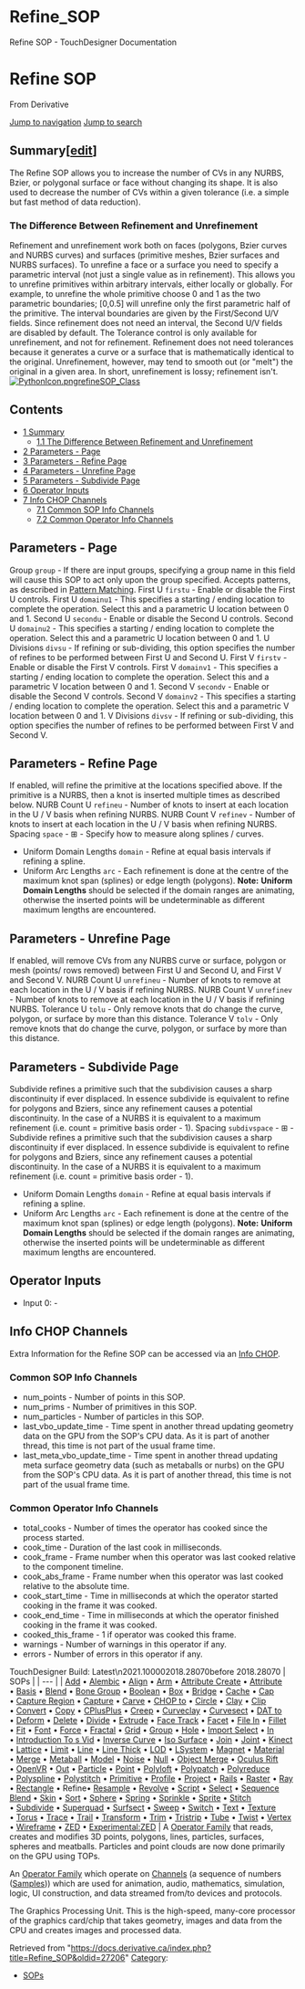

# Refine_SOP

Refine SOP - TouchDesigner Documentation




# Refine SOP
From Derivative

[Jump to navigation](#mw-head)
[Jump to search](#searchInput)
## Summary[[edit](https://docs.derivative.ca/index.php?title=Template:Summary&action=edit&section=T-1 "Edit section: Summary")]
The Refine SOP allows you to increase the number of CVs in any NURBS, Bzier, or polygonal surface or face without changing its shape. It is also used to decrease the number of CVs within a given tolerance (i.e. a simple but fast method of data reduction).
### The Difference Between Refinement and Unrefinement
Refinement and unrefinement work both on faces (polygons, Bzier curves and NURBS curves) and surfaces (primitive meshes, Bzier surfaces and NURBS surfaces). To unrefine a face or a surface you need to specify a parametric interval (not just a single value as in refinement). This allows you to unrefine primitives within arbitrary intervals, either locally or globally. For example, to unrefine the whole primitive choose 0 and 1 as the two parametric boundaries; [0,0.5] will unrefine only the first parametric half of the primitive.
The interval boundaries are given by the First/Second U/V fields. Since refinement does not need an interval, the Second U/V fields are disabled by default.
The Tolerance control is only available for unrefinement, and not for refinement. Refinement does not need tolerances because it generates a curve or a surface that is mathematically identical to the original. Unrefinement, however, may tend to smooth out (or "melt") the original in a given area. In short, unrefinement is lossy; refinement isn't.
[![PythonIcon.png](images/c/c2/PythonIcon.png)](File_PythonIcon.html)[refineSOP\_Class](https://docs.derivative.ca/RefineSOP_Class "RefineSOP Class")
## Contents
* [1 Summary](#Summary)
  + [1.1 The Difference Between Refinement and Unrefinement](#The_Difference_Between_Refinement_and_Unrefinement)
* [2 Parameters - Page](#Parameters_-_Page)
* [3 Parameters - Refine Page](#Parameters_-_Refine_Page)
* [4 Parameters - Unrefine Page](#Parameters_-_Unrefine_Page)
* [5 Parameters - Subdivide Page](#Parameters_-_Subdivide_Page)
* [6 Operator Inputs](#Operator_Inputs)
* [7 Info CHOP Channels](#Info_CHOP_Channels)
  + [7.1 Common SOP Info Channels](#Common_SOP_Info_Channels)
  + [7.2 Common Operator Info Channels](#Common_Operator_Info_Channels)
  

## Parameters - Page
Group `group` - If there are input groups, specifying a group name in this field will cause this SOP to act only upon the group specified. Accepts patterns, as described in [Pattern Matching](Pattern_Matching.html "Pattern Matching").
First U `firstu` - Enable or disable the First U controls.
First U `domainu1` - This specifies a starting / ending location to complete the operation. Select this and a parametric U location between 0 and 1.
Second U `secondu` - Enable or disable the Second U controls.
Second U `domainu2` - This specifies a starting / ending location to complete the operation. Select this and a parametric U location between 0 and 1.
U Divisions `divsu` - If refining or sub-dividing, this option specifies the number of refines to be performed between First U and Second U.
First V `firstv` - Enable or disable the First V controls.
First V `domainv1` - This specifies a starting / ending location to complete the operation. Select this and a parametric V location between 0 and 1.
Second V `secondv` - Enable or disable the Second V controls.
Second V `domainv2` - This specifies a starting / ending location to complete the operation. Select this and a parametric V location between 0 and 1.
V Divisions `divsv` - If refining or sub-dividing, this option specifies the number of refines to be performed between First V and Second V.
  

## Parameters - Refine Page
If enabled, will refine the primitive at the locations specified above. If the primitive is a NURBS, then a knot is inserted multiple times as described below.
NURB Count U `refineu` - Number of knots to insert at each location in the U / V basis when refining NURBS.
NURB Count V `refinev` - Number of knots to insert at each location in the U / V basis when refining NURBS.
Spacing `space` - ⊞ - Specify how to measure along splines / curves.
* Uniform Domain Lengths `domain` - Refine at equal basis intervals if refining a spline.
* Uniform Arc Lengths `arc` - Each refinement is done at the centre of the maximum knot span (splines) or edge length (polygons).
**Note:** **Uniform Domain Lengths** should be selected if the domain ranges are animating, otherwise the inserted points will be undeterminable as different maximum lengths are encountered.
  

## Parameters - Unrefine Page
If enabled, will remove CVs from any NURBS curve or surface, polygon or mesh (points/ rows removed) between First U and Second U, and First V and Second V.
NURB Count U `unrefineu` - Number of knots to remove at each location in the U / V basis if refining NURBS.
NURB Count V `unrefinev` - Number of knots to remove at each location in the U / V basis if refining NURBS.
Tolerance U `tolu` - Only remove knots that do change the curve, polygon, or surface by more than this distance.
Tolerance V `tolv` - Only remove knots that do change the curve, polygon, or surface by more than this distance.
  

## Parameters - Subdivide Page
Subdivide refines a primitive such that the subdivision causes a sharp discontinuity if ever displaced. In essence subdivide is equivalent to refine for polygons and Bziers, since any refinement causes a potential discontinuity. In the case of a NURBS it is equivalent to a maximum refinement (i.e. count = primitive basis order - 1).
Spacing `subdivspace` - ⊞ - Subdivide refines a primitive such that the subdivision causes a sharp discontinuity if ever displaced. In essence subdivide is equivalent to refine for polygons and Bziers, since any refinement causes a potential discontinuity. In the case of a NURBS it is equivalent to a maximum refinement (i.e. count = primitive basis order - 1).
* Uniform Domain Lengths `domain` - Refine at equal basis intervals if refining a spline.
* Uniform Arc Lengths `arc` - Each refinement is done at the centre of the maximum knot span (splines) or edge length (polygons).
**Note:** **Uniform Domain Lengths** should be selected if the domain ranges are animating, otherwise the inserted points will be undeterminable as different maximum lengths are encountered.
  

## Operator Inputs
* Input 0:  -
  

## Info CHOP Channels
Extra Information for the Refine SOP can be accessed via an [Info CHOP](Info_CHOP.html "Info CHOP").

### Common SOP Info Channels
* num\_points - Number of points in this SOP.
* num\_prims - Number of primitives in this SOP.
* num\_particles - Number of particles in this SOP.
* last\_vbo\_update\_time - Time spent in another thread updating geometry data on the GPU from the SOP's CPU data. As it is part of another thread, this time is not part of the usual frame time.
* last\_meta\_vbo\_update\_time - Time spent in another thread updating meta surface geometry data (such as metaballs or nurbs) on the GPU from the SOP's CPU data. As it is part of another thread, this time is not part of the usual frame time.
### Common Operator Info Channels
* total\_cooks - Number of times the operator has cooked since the process started.
* cook\_time - Duration of the last cook in milliseconds.
* cook\_frame - Frame number when this operator was last cooked relative to the component timeline.
* cook\_abs\_frame - Frame number when this operator was last cooked relative to the absolute time.
* cook\_start\_time - Time in milliseconds at which the operator started cooking in the frame it was cooked.
* cook\_end\_time - Time in milliseconds at which the operator finished cooking in the frame it was cooked.
* cooked\_this\_frame - 1 if operator was cooked this frame.
* warnings - Number of warnings in this operator if any.
* errors - Number of errors in this operator if any.
  
TouchDesigner Build: Latest\n2021.100002018.28070before 2018.28070
| SOPs |
| --- |
| [Add](Add_SOP.html "Add SOP") • [Alembic](Alembic_SOP.html "Alembic SOP") • [Align](Align_SOP.html "Align SOP") • [Arm](Arm_SOP.html "Arm SOP") • [Attribute Create](Attribute_Create_SOP.html "Attribute Create SOP") • [Attribute](Attribute_SOP.html "Attribute SOP") • [Basis](Basis_SOP.html "Basis SOP") • [Blend](Blend_SOP.html "Blend SOP") • [Bone Group](Bone_Group_SOP.html "Bone Group SOP") • [Boolean](Boolean_SOP.html "Boolean SOP") • [Box](Box_SOP.html "Box SOP") • [Bridge](Bridge_SOP.html "Bridge SOP") • [Cache](Cache_SOP.html "Cache SOP") • [Cap](Cap_SOP.html "Cap SOP") • [Capture Region](Capture_Region_SOP.html "Capture Region SOP") • [Capture](Capture_SOP.html "Capture SOP") • [Carve](Carve_SOP.html "Carve SOP") • [CHOP to](CHOP_to_SOP.html "CHOP to SOP") • [Circle](Circle_SOP.html "Circle SOP") • [Clay](Clay_SOP.html "Clay SOP") • [Clip](Clip_SOP.html "Clip SOP") • [Convert](Convert_SOP.html "Convert SOP") • [Copy](Copy_SOP.html "Copy SOP") • [CPlusPlus](CPlusPlus_SOP.html "CPlusPlus SOP") • [Creep](Creep_SOP.html "Creep SOP") • [Curveclay](Curveclay_SOP.html "Curveclay SOP") • [Curvesect](Curvesect_SOP.html "Curvesect SOP") • [DAT to](DAT_to_SOP.html "DAT to SOP") • [Deform](Deform_SOP.html "Deform SOP") • [Delete](Delete_SOP.html "Delete SOP") • [Divide](Divide_SOP.html "Divide SOP") • [Extrude](Extrude_SOP.html "Extrude SOP") • [Face Track](Face_Track_SOP.html "Face Track SOP") • [Facet](Facet_SOP.html "Facet SOP") • [File In](File_In_SOP.html "File In SOP") • [Fillet](Fillet_SOP.html "Fillet SOP") • [Fit](Fit_SOP.html "Fit SOP") • [Font](Font_SOP.html "Font SOP") • [Force](Force_SOP.html "Force SOP") • [Fractal](Fractal_SOP.html "Fractal SOP") • [Grid](Grid_SOP.html "Grid SOP") • [Group](Group_SOP.html "Group SOP") • [Hole](Hole_SOP.html "Hole SOP") • [Import Select](Import_Select_SOP.html "Import Select SOP") • [In](In_SOP.html "In SOP") • [Introduction To s Vid](Introduction_To_SOPs_Vid.html "Introduction To SOPs Vid") • [Inverse Curve](Inverse_Curve_SOP.html "Inverse Curve SOP") • [Iso Surface](Iso_Surface_SOP.html "Iso Surface SOP") • [Join](Join_SOP.html "Join SOP") • [Joint](Joint_SOP.html "Joint SOP") • [Kinect](Kinect_SOP.html "Kinect SOP") • [Lattice](Lattice_SOP.html "Lattice SOP") • [Limit](Limit_SOP.html "Limit SOP") • [Line](Line_SOP.html "Line SOP") • [Line Thick](Line_Thick_SOP.html "Line Thick SOP") • [LOD](LOD_SOP.html "LOD SOP") • [LSystem](LSystem_SOP.html "LSystem SOP") • [Magnet](Magnet_SOP.html "Magnet SOP") • [Material](Material_SOP.html "Material SOP") • [Merge](Merge_SOP.html "Merge SOP") • [Metaball](Metaball_SOP.html "Metaball SOP") • [Model](Model_SOP.html "Model SOP") • [Noise](Noise_SOP.html "Noise SOP") • [Null](Null_SOP.html "Null SOP") • [Object Merge](Object_Merge_SOP.html "Object Merge SOP") • [Oculus Rift](Oculus_Rift_SOP.html "Oculus Rift SOP") • [OpenVR](OpenVR_SOP.html "OpenVR SOP") • [Out](Out_SOP.html "Out SOP") • [Particle](Particle_SOP.html "Particle SOP") • [Point](Point_SOP.html "Point SOP") • [Polyloft](Polyloft_SOP.html "Polyloft SOP") • [Polypatch](Polypatch_SOP.html "Polypatch SOP") • [Polyreduce](Polyreduce_SOP.html "Polyreduce SOP") • [Polyspline](Polyspline_SOP.html "Polyspline SOP") • [Polystitch](Polystitch_SOP.html "Polystitch SOP") • [Primitive](Primitive_SOP.html "Primitive SOP") • [Profile](Profile_SOP.html "Profile SOP") • [Project](Project_SOP.html "Project SOP") • [Rails](Rails_SOP.html "Rails SOP") • [Raster](Raster_SOP.html "Raster SOP") • [Ray](Ray_SOP.html "Ray SOP") • [Rectangle](Rectangle_SOP.html "Rectangle SOP") • Refine• [Resample](Resample_SOP.html "Resample SOP") • [Revolve](Revolve_SOP.html "Revolve SOP") • [Script](Script_SOP.html "Script SOP") • [Select](Select_SOP.html "Select SOP") • [Sequence Blend](Sequence_Blend_SOP.html "Sequence Blend SOP") • [Skin](Skin_SOP.html "Skin SOP") • [Sort](Sort_SOP.html "Sort SOP") • [Sphere](Sphere_SOP.html "Sphere SOP") • [Spring](Spring_SOP.html "Spring SOP") • [Sprinkle](Sprinkle_SOP.html "Sprinkle SOP") • [Sprite](Sprite_SOP.html "Sprite SOP") • [Stitch](Stitch_SOP.html "Stitch SOP") • [Subdivide](Subdivide_SOP.html "Subdivide SOP") • [Superquad](Superquad_SOP.html "Superquad SOP") • [Surfsect](Surfsect_SOP.html "Surfsect SOP") • [Sweep](Sweep_SOP.html "Sweep SOP") • [Switch](Switch_SOP.html "Switch SOP") • [Text](Text_SOP.html "Text SOP") • [Texture](Texture_SOP.html "Texture SOP") • [Torus](Torus_SOP.html "Torus SOP") • [Trace](Trace_SOP.html "Trace SOP") • [Trail](Trail_SOP.html "Trail SOP") • [Transform](Transform_SOP.html "Transform SOP") • [Trim](Trim_SOP.html "Trim SOP") • [Tristrip](Tristrip_SOP.html "Tristrip SOP") • [Tube](Tube_SOP.html "Tube SOP") • [Twist](Twist_SOP.html "Twist SOP") • [Vertex](Vertex_SOP.html "Vertex SOP") • [Wireframe](Wireframe_SOP.html "Wireframe SOP") • [ZED](ZED_SOP.html "ZED SOP") • [Experimental:ZED](Experimental_ZED_SOP.html "Experimental:ZED SOP") |
A [Operator Family](Operator_Family.html "Operator Family") that reads, creates and modifies 3D points, polygons, lines, particles, surfaces, spheres and meatballs. Particles and point clouds are now done primarily on the GPU using TOPs.

An [Operator Family](Operator_Family.html "Operator Family") which operate on [Channels](Channel.html "Channel") (a sequence of numbers ([Samples](Sample.html "Sample"))) which are used for animation, audio, mathematics, simulation, logic, UI construction, and data streamed from/to devices and protocols.

The Graphics Processing Unit. This is the high-speed, many-core processor of the graphics card/chip that takes geometry, images and data from the CPU and creates images and processed data.

Retrieved from "<https://docs.derivative.ca/index.php?title=Refine_SOP&oldid=27206>"
[Category](Special_Categories.html "Special:Categories"):
* [SOPs](https://docs.derivative.ca/index.php?title=Category:SOPs&action=edit&redlink=1 "Category:SOPs (page does not exist)")